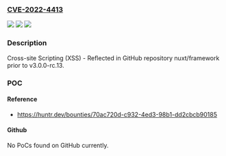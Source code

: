 ### [CVE-2022-4413](https://cve.mitre.org/cgi-bin/cvename.cgi?name=CVE-2022-4413)
![](https://img.shields.io/static/v1?label=Product&message=nuxt%2Fframework&color=blue)
![](https://img.shields.io/static/v1?label=Version&message=n%2Fa&color=blue)
![](https://img.shields.io/static/v1?label=Vulnerability&message=CWE-79%20Improper%20Neutralization%20of%20Input%20During%20Web%20Page%20Generation%20('Cross-site%20Scripting')&color=brighgreen)

### Description

Cross-site Scripting (XSS) - Reflected in GitHub repository nuxt/framework prior to v3.0.0-rc.13.

### POC

#### Reference
- https://huntr.dev/bounties/70ac720d-c932-4ed3-98b1-dd2cbcb90185

#### Github
No PoCs found on GitHub currently.


